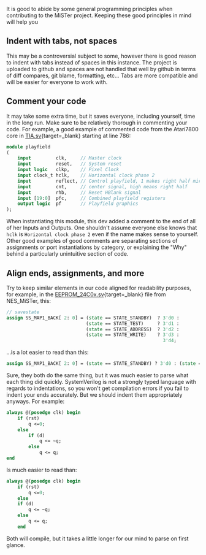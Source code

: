 It is good to abide by some general programming principles when contributing to the MiSTer project. Keeping these good principles in mind will help you 

## Indent with tabs, not spaces

This may be a controversial subject to some, however there is good reason to indent with tabs instead of spaces in this instance. The project is uploaded to github and spaces are not handled that well by github in terms of diff compares, git blame, formatting, etc... Tabs are more compatible and will be easier for everyone to work with.

## Comment your code

It may take some extra time, but it saves everyone, including yourself, time in the long run. Make sure to be relatively thorough in commenting your code. For example, a good example of commented code from the Atari7800 core in [TIA.sv](https://github.com/MiSTer-devel/Atari7800_MiSTer/blob/cfcb2603d3f718268b5de8b7742798dd5fdbc605/rtl/TIA.sv#L786){target=_blank} starting at line 786:

```sv
module playfield
(
	input         clk,     // Master clock
	input         reset,   // System reset
	input logic   clkp,    // Pixel Clock
	input clock_t hclk,    // Horizontal clock phase 2
	input         reflect, // Control playfield, 1 makes right half mirror image
	input         cnt,     // center signal, high means right half
	input         rhb,     // Reset HBlank signal
	input [19:0]  pfc,     // Combined playfield registers
	output logic  pf       // Playfield graphics
);
```

When instantiating this module, this dev added a comment to the end of all of her Inputs and Outputs. One shouldn't assume everyone else knows that `hclk` is `Horizontal clock phase 2` even if the name makes sense to yourself. Other good examples of good comments are separating sections of assignments or port instantiations by category, or explaining the "Why" behind a particularly unintuitive section of code.

## Align ends, assignments, and more

Try to keep similar elements in our code aligned for readability purposes, for example, in the [EEPROM_24C0x.sv](https://github.com/MiSTer-devel/NES_MiSTer/blob/8dddb6cc01a2a2854a444838e0cfe5a17338060f/rtl/EEPROM_24C0x.sv){target=_blank} file from NES_MiSTer, this:

```sv
// savestate
assign SS_MAP1_BACK[ 2: 0] = (state == STATE_STANDBY)  ? 3'd0 :
							 (state == STATE_TEST)     ? 3'd1 :
							 (state == STATE_ADDRESS)  ? 3'd2 :
							 (state == STATE_WRITE)    ? 3'd3 :
														 3'd4;
```

...is a lot easier to read than this:

```sv
assign SS_MAP1_BACK[ 2: 0] = (state == STATE_STANDBY) ? 3'd0 : (state == STATE_TEST) ? 3'd1 : (state == STATE_ADDRESS) ? 3'd2 : (state == STATE_WRITE) ? 3'd3 : 3'd4;
```

Sure, they both do the same thing, but it was much easier to parse what each thing did quickly. SystemVerilog is not a strongly typed language with regards to indentations, so you won't get compilation errors if you fail to indent your ends accurately. But we should indent them appropriately anyways. For example:

```sv
always @(posedge clk) begin
	if (rst)
		q <=0;
	else
		if (d)
			q <= ~q;
		else
			q <= q;
end
```

Is much easier to read than:

```sv
always @(posedge clk) begin
	if (rst)
		q <=0;
	else
	if (d)
		q <= ~q;
	else
		q <= q;
	end
```

Both will compile, but it takes a little longer for our mind to parse on first glance.


